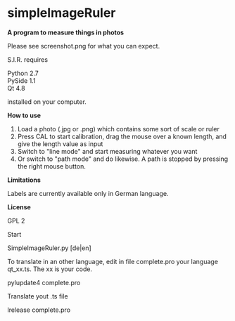simpleImageRuler
================


<strong> A program to measure things in photos </strong>

Please see screenshot.png for what you can expect. 


S.I.R. requires

Python 2.7 <br>
PySide 1.1 <br>
Qt 4.8 <br>

installed on your computer.


<strong>How to use</strong>

1. Load a photo (.jpg or .png) which contains some sort of scale or ruler <br>
2. Press CAL to start calibration, drag the mouse over a known length, and give the length value as input
3. Switch to "line mode" and start measuring whatever you want
4. Or switch to "path mode" and do likewise. A path is stopped by pressing the right mouse button. 


<strong> Limitations </strong>

Labels are currently available only in German language.

<strong> License </strong>

GPL 2 

Start

SimpleImageRuler.py [de|en]

To translate in an other language, edit in file complete.pro your language qt_xx.ts. The xx is your code.

pylupdate4 complete.pro

Translate yout .ts file

lrelease complete.pro


